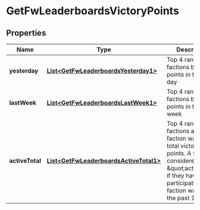 
# GetFwLeaderboardsVictoryPoints

## Properties
Name | Type | Description | Notes
------------ | ------------- | ------------- | -------------
**yesterday** | [**List&lt;GetFwLeaderboardsYesterday1&gt;**](GetFwLeaderboardsYesterday1.md) | Top 4 ranking of factions by victory points in the past day | 
**lastWeek** | [**List&lt;GetFwLeaderboardsLastWeek1&gt;**](GetFwLeaderboardsLastWeek1.md) | Top 4 ranking of factions by victory points in the past week | 
**activeTotal** | [**List&lt;GetFwLeaderboardsActiveTotal1&gt;**](GetFwLeaderboardsActiveTotal1.md) | Top 4 ranking of factions active in faction warfare by total victory points. A faction is considered \&quot;active\&quot; if they have participated in faction warfare in the past 14 days. | 



